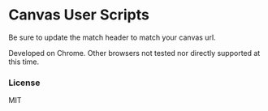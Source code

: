 # Canvas User Scripts

Be sure to update the match header to match your canvas url.

Developed on Chrome. Other browsers not tested nor directly supported at this time.

### License

MIT
